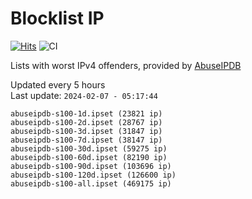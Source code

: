 # Blocklist IP

[![Hits](https://hits.seeyoufarm.com/api/count/incr/badge.svg?url=https%3A%2F%2Fgithub.com%2Fborestad%2Fblocklist-ip%2F&count_bg=%2379C83D&title_bg=%23555555&icon=&icon_color=%23E7E7E7&title=hits&edge_flat=false)](https://hits.seeyoufarm.com)  ![CI](https://img.shields.io/github/workflow/status/borestad/blocklist-ip/CI?style=flat-square)

Lists with worst IPv4 offenders, provided by [AbuseIPDB](https://www.abuseipdb.com/)

<!-- FOOTER-PLACEHOLDER -->
Updated every 5 hours<br>
Last update: `2024-02-07 - 05:17:44`
```
abuseipdb-s100-1d.ipset (23821 ip)
abuseipdb-s100-2d.ipset (28767 ip)
abuseipdb-s100-3d.ipset (31847 ip)
abuseipdb-s100-7d.ipset (38147 ip)
abuseipdb-s100-30d.ipset (59275 ip)
abuseipdb-s100-60d.ipset (82190 ip)
abuseipdb-s100-90d.ipset (103696 ip)
abuseipdb-s100-120d.ipset (126600 ip)
abuseipdb-s100-all.ipset (469175 ip)
```
